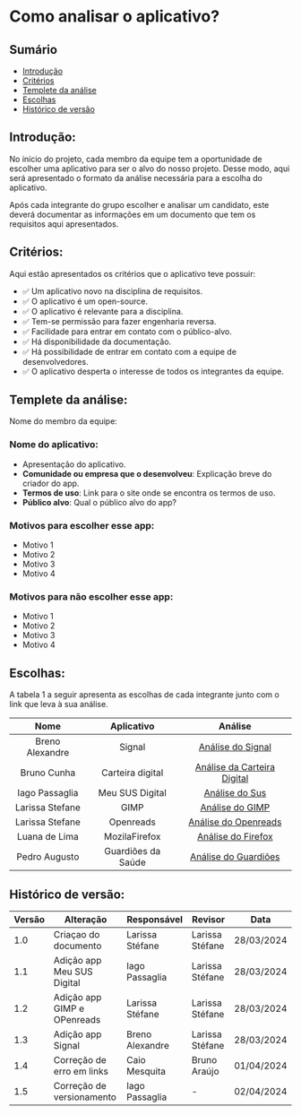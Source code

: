 # Como analisar o aplicativo?

## Sumário
* [Introdução](#Introdução)
* [Critérios](#Critérios)
* [Templete da análise](#Templete-da-análise)
* [Escolhas](#Escolhas)
* [Histórico de versão](#Histórico-de-versão)

## Introdução:

  No início do projeto, cada membro da equipe tem a oportunidade de escolher uma aplicativo para ser o alvo do nosso projeto. Desse modo, aqui será apresentado o formato da análise necessária para a escolha do aplicativo. 
  
  Após cada integrante do grupo escolher e analisar um candidato, este deverá documentar as informações em um documento que tem os requisitos aqui apresentados.
 
## Critérios:

  Aqui estão apresentados os critérios que o aplicativo teve possuir:

  - ✅ Um aplicativo novo na disciplina de requisitos.
  - ✅ O aplicativo é um open-source.
  - ✅ O aplicativo é relevante para a disciplina.
  - ✅ Tem-se permissão para fazer engenharia reversa.
  - ✅ Facilidade para entrar em contato com o público-alvo.
  - ✅ Há disponibilidade da documentação.
  - ✅ Há possibilidade de entrar em contato com a equipe de desenvolvedores.
  - ✅ O aplicativo desperta o interesse de todos os integrantes da equipe.

## Templete da análise:

  Nome do membro da equipe:

  ### Nome do aplicativo:

  - Apresentação do aplicativo.
  - **Comunidade ou empresa que o desenvolveu**: Explicação breve do criador do app.
  - **Termos de uso**: Link para o site onde se encontra os termos de uso.
  - **Público alvo**: Qual o público alvo do app?
    
  ### Motivos para escolher esse app:

  - Motivo 1
  - Motivo 2
  - Motivo 3
  - Motivo 4

  ### Motivos para não escolher esse app:

  - Motivo 1
  - Motivo 2
  - Motivo 3
  - Motivo 4

## Escolhas:

  A tabela 1 a seguir apresenta as escolhas de cada integrante junto com o link que leva à sua análise.

| Nome                | Aplicativo      | Análise                                      | 
| :-------------:     | :-------------: | :------------------------------------------: | 
| Breno Alexandre     | Signal          | [Análise do Signal](/planejamento/aplicativos/analise_Signal)       | 
| Bruno Cunha         | Carteira digital | [Análise da Carteira Digital](/planejamento/aplicativos/analise_carteiradigitaldetrabalho.md) | 
| Iago Passaglia      | Meu SUS Digital | [Análise do Sus](/planejamento/aplicativos/analise_sus.md)             | 
| Larissa Stefane     | GIMP            | [Análise do GIMP](/planejamento/aplicativos/analise_GIMP.md)           | 
| Larissa Stefane     | Openreads       | [Análise do Openreads](/planejamento/aplicativos/analise_Openreads.md) | 
| Luana de Lima       | MozilaFirefox   | [Análise do Firefox](/planejamento/aplicativos/analise_MozillaFireFox.md)|                                         | 
| Pedro Augusto       | Guardiões da Saúde | [Análise do Guardiões](/planejamento/aplicativos/analise_Guardioes.md)                                           | 

  

## Histórico de versão:

| Versão | Alteração                  | Responsável     | Revisor | Data       |
| -      | -                          | -               | -       | -          |
| 1.0    | Criaçao do documento       | Larissa Stéfane | Larissa Stéfane  | 28/03/2024 |
| 1.1    | Adição app Meu SUS Digital | Iago Passaglia  | Larissa Stéfane  | 28/03/2024 |
| 1.2    | Adição app GIMP e OPenreads| Larissa Stéfane | Larissa Stéfane | 28/03/2024 |
| 1.3    | Adição app Signal          | Breno Alexandre |  Larissa Stéfane | 28/03/2024 |
| 1.4    | Correção de erro em links  | Caio Mesquita   | Bruno Araújo     | 01/04/2024 |
| 1.5    | Correção de versionamento  | Iago Passaglia | - | 02/04/2024 |




    
